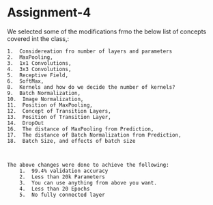 # Assignment-4
We selected some of the modifications frmo the below list of concepts covered int the class,:

    1.  Considereation fro number of layers and parameters
    2.  MaxPooling,
    3.  1x1 Convolutions,
    4.  3x3 Convolutions,
    5.  Receptive Field,
    6.  SoftMax,
    8.  Kernels and how do we decide the number of kernels?
    9.  Batch Normalization,
    10.  Image Normalization,
    11.  Position of MaxPooling,
    12.  Concept of Transition Layers,
    13.  Position of Transition Layer,
    14.  DropOut
    16.  The distance of MaxPooling from Prediction,
    17.  The distance of Batch Normalization from Prediction,
    18.  Batch Size, and effects of batch size
    
    
    
    The above changes were done to achieve the following:
        1.  99.4% validation accuracy
        2.  Less than 20k Parameters
        3.  You can use anything from above you want.
        4.  Less than 20 Epochs
        5.  No fully connected layer
